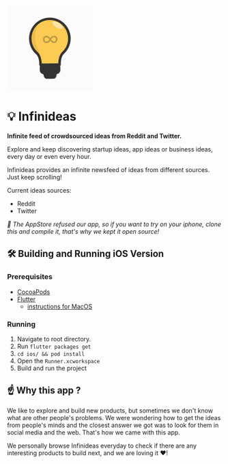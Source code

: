 ![Logo](docs/logo.gif "Logo")

# 💡 Infinideas

**Infinite feed of crowdsourced ideas from Reddit and Twitter.**

Explore and keep discovering startup ideas, app ideas or business ideas, every day or even every hour.

Infinideas provides an infinite newsfeed of ideas from different sources. Just keep scrolling!

Current ideas sources:
- Reddit
- Twitter

*🍎 The AppStore refused our app, so if you want to try on your iphone, clone this and compile it, that's why we kept it open source!*

## 🛠️ Building and Running iOS Version

### Prerequisites 
- [CocoaPods](https://cocoapods.org)
- [Flutter](https://storage.googleapis.com/flutter_infra/releases/stable/macos/flutter_macos_v1.12.13+hotfix.7-stable.zip) 
  - [instructions for MacOS](https://flutter.dev/docs/get-started/install/macos)
  
### Running
1. Navigate to root directory. 
2. Run `flutter packages get`
3. `cd ios/ && pod install` 
4. Open the `Runner.xcworkspace`
5. Build and run the project 

## ☝️ Why this app ?

We like to explore and build new products, but sometimes we don't know what are other people's problems. We were wondering how to get the ideas from people's minds and the closest answer we got was to look for them in social media and the web.
That's how we came with this app.

We personally browse Infinideas everyday to check if there are any interesting products to build next, and we are loving it ❤️!

